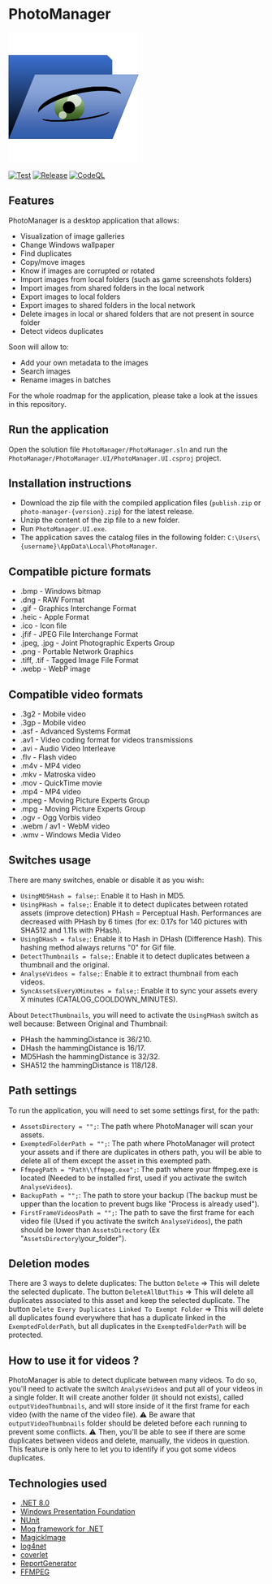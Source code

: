 # PhotoManager

![PhotoManager](PhotoManager/Images/AppIcon.png)

[![Test](https://github.com/jpablodrexler/jp-photo-manager/actions/workflows/test.yml/badge.svg)](https://github.com/jpablodrexler/jp-photo-manager/actions/workflows/test.yml)
[![Release](https://github.com/jpablodrexler/jp-photo-manager/actions/workflows/release.yaml/badge.svg)](https://github.com/jpablodrexler/jp-photo-manager/actions/workflows/release.yaml)
[![CodeQL](https://github.com/jpablodrexler/jp-photo-manager/actions/workflows/codeql-analysis.yml/badge.svg)](https://github.com/jpablodrexler/jp-photo-manager/actions/workflows/codeql-analysis.yml)

## Features

PhotoManager is a desktop application that allows:

- Visualization of image galleries
- Change Windows wallpaper
- Find duplicates
- Copy/move images
- Know if images are corrupted or rotated
- Import images from local folders (such as game screenshots folders)
- Import images from shared folders in the local network
- Export images to local folders
- Export images to shared folders in the local network
- Delete images in local or shared folders that are not present in source folder
- Detect videos duplicates

Soon will allow to:

- Add your own metadata to the images
- Search images
- Rename images in batches

For the whole roadmap for the application, please take a look at the issues in this repository.

## Run the application

Open the solution file `PhotoManager/PhotoManager.sln` and run the `PhotoManager/PhotoManager.UI/PhotoManager.UI.csproj` project.

## Installation instructions

- Download the zip file with the compiled application files (`publish.zip` or `photo-manager-{version}.zip`) for the latest release.
- Unzip the content of the zip file to a new folder.
- Run `PhotoManager.UI.exe`.
- The application saves the catalog files in the following folder: `C:\Users\{username}\AppData\Local\PhotoManager`.

## Compatible picture formats

- .bmp - Windows bitmap
- .dng - RAW Format
- .gif - Graphics Interchange Format
- .heic - Apple Format
- .ico - Icon file
- .jfif - JPEG File Interchange Format
- .jpeg, .jpg - Joint Photographic Experts Group
- .png - Portable Network Graphics
- .tiff, .tif - Tagged Image File Format
- .webp - WebP image

## Compatible video formats

- .3g2 - Mobile video
- .3gp - Mobile video
- .asf - Advanced Systems Format
- .av1 - Video coding format for videos transmissions
- .avi - Audio Video Interleave
- .flv - Flash video
- .m4v - MP4 video
- .mkv - Matroska video
- .mov - QuickTime movie
- .mp4 - MP4 video
- .mpeg - Moving Picture Experts Group
- .mpg - Moving Picture Experts Group
- .ogv - Ogg Vorbis video
- .webm / av1 - WebM video
- .wmv - Windows Media Video

## Switches usage

There are many switches, enable or disable it as you wish:

- `UsingMD5Hash = false;`: Enable it to Hash in MD5.
- `UsingPHash = false;`: Enable it to detect duplicates between rotated assets (improve detection) PHash = Perceptual Hash. Performances are decreased with PHash by 6 times (for ex: 0.17s for 140 pictures with SHA512 and 1.11s with PHash).
- `UsingDHash = false;`: Enable it to Hash in DHash (Difference Hash). This hashing method always returns "0" for Gif file.
- `DetectThumbnails = false;`: Enable it to detect duplicates between a thumbnail and the original.
- `AnalyseVideos = false;`: Enable it to extract thumbnail from each videos.
- `SyncAssetsEveryXMinutes = false;`: Enable it to sync your assets every X minutes (CATALOG_COOLDOWN_MINUTES).

About `DetectThumbnails`, you will need to activate the `UsingPHash` switch as well because:
Between Original and Thumbnail:

- PHash the hammingDistance is 36/210.
- DHash the hammingDistance is 16/17.
- MD5Hash the hammingDistance is 32/32.
- SHA512 the hammingDistance is 118/128.

## Path settings

To run the application, you will need to set some settings first, for the path:

- `AssetsDirectory = "";`: The path where PhotoManager will scan your assets.
- `ExemptedFolderPath = "";`: The path where PhotoManager will protect your assets and if there are duplicates in others path, you will be able to delete all of them except the asset in this exempted path.
- `FfmpegPath = "Path\\ffmpeg.exe";`: The path where your ffmpeg.exe is located (Needed to be installed first, used if you activate the switch `AnalyseVideos`).
- `BackupPath = "";`: The path to store your backup (The backup must be upper than the location to prevent bugs like "Process is already used").
- `FirstFrameVideosPath = "";`: The path to save the first frame for each video file (Used if you activate the switch `AnalyseVideos`), the path should be lower than `AssetsDirectory` (Ex "`AssetsDirectory`\\your_folder").

## Deletion modes

There are 3 ways to delete duplicates:
The button `Delete` => This will delete the selected duplicate.
The button `DeleteAllButThis` => This will delete all duplicates associated to this asset and keep the selected duplicate.
The button `Delete Every Duplicates Linked To Exempt Folder` => This will delete all duplicates found everywhere that has a duplicate linked in the `ExemptedFolderPath`, but all duplicates in the `ExemptedFolderPath` will be protected.

## How to use it for videos ?

PhotoManager is able to detect duplicate between many videos.
To do so, you'll need to activate the switch `AnalyseVideos` and put all of your videos in a single folder.
It will create another folder (it should not exists), called `outputVideoThumbnails`, and will store inside of it the first frame for each video (with the name of the video file).
⚠ Be aware that `outputVideoThumbnails` folder should be deleted before each running to prevent some conflicts. ⚠
Then, you'll be able to see if there are some duplicates between videos and delete, manually, the videos in question.
This feature is only here to let you to identify if you got some videos duplicates.

## Technologies used

- [.NET 8.0](https://dotnet.microsoft.com/)
- [Windows Presentation Foundation](https://docs.microsoft.com/en-us/dotnet/framework/wpf/)
- [NUnit](https://nunit.org/)
- [Moq framework for .NET](https://github.com/moq/moq4)
- [MagickImage](https://github.com/dlemstra/Magick.NET)
- [log4net](https://logging.apache.org/log4net/)
- [coverlet](https://github.com/coverlet-coverage/coverlet)
- [ReportGenerator](https://github.com/danielpalme/ReportGenerator)
- [FFMPEG](https://ffmpeg.org/)
